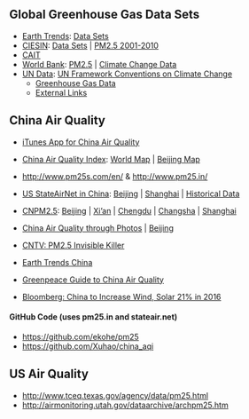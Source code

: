 ## Global Greenhouse Gas Data Sets

* [Earth Trends](http://earthtrends.wri.org): [Data Sets](http://earthtrends.wri.org/resources/data_sets)
* [CIESIN](http://sedac.ciesin.columbia.edu): [Data Sets](http://sedac.ciesin.columbia.edu/data/sets/browse) | [PM2.5 2001-2010](http://sedac.ciesin.columbia.edu/data/set/sdei-global-annual-avg-pm2-5-2001-2010)
* [CAIT](http://cait.wri.org)
* [World Bank](http://data.worldbank.org): [PM2.5](http://data.worldbank.org/indicator/EN.ATM.PM25.MC.M3) | [Climate Change Data](http://data.worldbank.org/data-catalog/climate-change) 
* [UN Data](http://data.un.org/Explorer.aspx?d=UNODC): [UN Framework Conventions on Climate Change](http://newsroom.unfccc.int)
  * [Greenhouse Gas Data](http://unfccc.int/ghg_data/items/3800.php)
  * [External Links](http://unfccc.int/ghg_data/ghg_data_non_unfccc/items/3170.php)

## China Air Quality

* [iTunes App for China Air Quality](https://itunes.apple.com/us/app/china-air-quality-index/id477700080)
* [China Air Quality Index](http://aqicn.org): [World Map](http://aqicn.org/map/world/cn/) | [Beijing Map](http://aqicn.org/city/beijing/)
* http://www.pm25s.com/en/ & http://www.pm25.in/
* [US StateAirNet in China](http://stateair.net): [Beijing](http://beijing.usembassy-china.org.cn/aqirecent3.html) | [Shanghai](http://shanghai.usembassy-china.org.cn/airmonitor.html) | [Historical Data](http://www.stateair.net/web/historical/1/1.html)
* [CNPM2.5](http://www.cnpm25.cn): [Beijing](http://www.cnpm25.cn/city/beijing.html) | [Xi’an](http://www.cnpm25.cn/city/xian.html) | [Chengdu](http://www.cnpm25.cn/city/chengdu.html) | [Changsha](http://www.cnpm25.cn/city/changsha.html) | [Shanghai](http://www.cnpm25.cn/city/shanghai.html)

* [China Air Quality through Photos](http://www.thatsmags.com) | [Beijing](http://young-0.com/airquality/)
* [CNTV: PM2.5 Invisible Killer](http://english.cntv.cn/special/pm25/Homepage/index.shtml)
* [Earth Trends China](http://earthtrends.wri.org/geography/china)
* [Greenpeace Guide to China Air Quality](http://www.greenpeace.org.uk/newsdesk/energy/data/briefing-where-find-data-chinas-pollution-problem)
* [Bloomberg: China to Increase Wind, Solar 21% in 2016](http://www.bloomberg.com/news/articles/2015-12-30/china-plans-to-raise-wind-solar-power-capacity-by-21-in-2016)

#### GitHub Code (uses pm25.in and stateair.net)

* https://github.com/ekohe/pm25 
* https://github.com/Xuhao/china_aqi 

## US Air Quality

* http://www.tceq.texas.gov/agency/data/pm25.html 
* http://airmonitoring.utah.gov/dataarchive/archpm25.htm 
